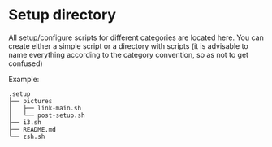 # Setup directory

All setup/configure scripts for different categories are located here. You can create either a simple script or a directory with scripts (it is advisable to name everything according to the category convention, so as not to get confused)

Example:
```
.setup
├── pictures
│   ├── link-main.sh
│   └── post-setup.sh
├── i3.sh
├── README.md
└── zsh.sh
```
